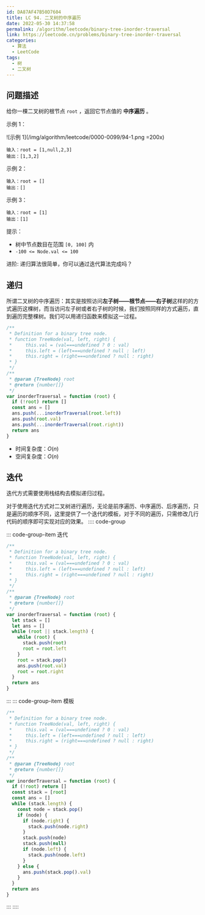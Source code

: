 ```yaml
---
id: DA87AF47B50D7604
title: LC 94. 二叉树的中序遍历
date: 2022-05-30 14:37:58
permalink: /algorithm/leetcode/binary-tree-inorder-traversal
link: https://leetcode.cn/problems/binary-tree-inorder-traversal
categories:
  - 算法
  - LeetCode
tags:
  - 树
  - 二叉树
---
```


<Level :type='1'/>

## 问题描述

给你一棵二叉树的根节点 `root` ，返回它节点值的 **中序遍历** 。

示例 1：

![示例 1](/img/algorithm/leetcode/0000-0099/94-1.png =200x)

```text
输入：root = [1,null,2,3]
输出：[1,3,2]
```

示例 2：

```text
输入：root = []
输出：[]
```

示例 3：

```text
输入：root = [1]
输出：[1]
```

提示：

- 树中节点数目在范围 `[0, 100]` 内
- `-100 <= Node.val <= 100`

进阶: 递归算法很简单，你可以通过迭代算法完成吗？

## 递归

所谓二叉树的中序遍历：其实是按照访问**左子树——根节点——右子树**这样的的方式遍历这棵树，而当访问左子树或者右子树的时候，我们按照同样的方式遍历，直到遍历完整棵树。我们可以用递归函数来模拟这一过程。

```javascript
/**
 * Definition for a binary tree node.
 * function TreeNode(val, left, right) {
 *     this.val = (val===undefined ? 0 : val)
 *     this.left = (left===undefined ? null : left)
 *     this.right = (right===undefined ? null : right)
 * }
 */
/**
 * @param {TreeNode} root
 * @return {number[]}
 */
var inorderTraversal = function (root) {
  if (!root) return []
  const ans = []
  ans.push(...inorderTraversal(root.left))
  ans.push(root.val)
  ans.push(...inorderTraversal(root.right))
  return ans
}
```

- 时间复杂度：$O(n)$
- 空间复杂度：$O(n)$

## 迭代

迭代方式需要使用栈结构去模拟递归过程。

对于使用迭代方式对二叉树进行遍历，无论是前序遍历、中序遍历、后序遍历，只是遍历的顺序不同，这里提供了一个迭代的模板，对于不同的遍历，只需修改几行代码的顺序即可实现对应的效果。
:::: code-group

::: code-group-item 迭代

```javascript
/**
 * Definition for a binary tree node.
 * function TreeNode(val, left, right) {
 *     this.val = (val===undefined ? 0 : val)
 *     this.left = (left===undefined ? null : left)
 *     this.right = (right===undefined ? null : right)
 * }
 */
/**
 * @param {TreeNode} root
 * @return {number[]}
 */
var inorderTraversal = function (root) {
  let stack = []
  let ans = []
  while (root || stack.length) {
    while (root) {
      stack.push(root)
      root = root.left
    }
    root = stack.pop()
    ans.push(root.val)
    root = root.right
  }
  return ans
}
```

:::
::: code-group-item 模板

```javascript
/**
 * Definition for a binary tree node.
 * function TreeNode(val, left, right) {
 *     this.val = (val===undefined ? 0 : val)
 *     this.left = (left===undefined ? null : left)
 *     this.right = (right===undefined ? null : right)
 * }
 */
/**
 * @param {TreeNode} root
 * @return {number[]}
 */
var inorderTraversal = function (root) {
  if (!root) return []
  const stack = [root]
  const ans = []
  while (stack.length) {
    const node = stack.pop()
    if (node) {
      if (node.right) {
        stack.push(node.right)
      }
      stack.push(node)
      stack.push(null)
      if (node.left) {
        stack.push(node.left)
      }
    } else {
      ans.push(stack.pop().val)
    }
  }
  return ans
}
```

:::
::::
